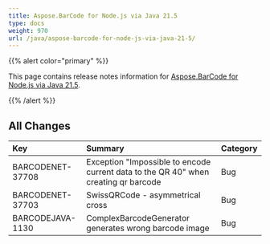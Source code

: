 ```yaml
---
title: Aspose.BarCode for Node.js via Java 21.5
type: docs
weight: 970
url: /java/aspose-barcode-for-node-js-via-java-21-5/
---
```


{{% alert color="primary" %}} 

This page contains release notes information for [Aspose.BarCode for Node.js via Java 21.5](https://downloads.aspose.com/barcode/nodejs/new-releases/aspose.barcode-for-node.js-via-java-21.5/).

{{% /alert %}} 
## **All Changes**

|**Key**|**Summary**|**Category**|
| :- | :- | :- |
|BARCODENET-37708|Exception "Impossible to encode current data to the QR 40" when creating qr barcode|Bug|
|BARCODENET-37703|SwissQRCode - asymmetrical cross|Bug|
|BARCODEJAVA-1130|ComplexBarcodeGenerator generates wrong barcode image|Bug|
